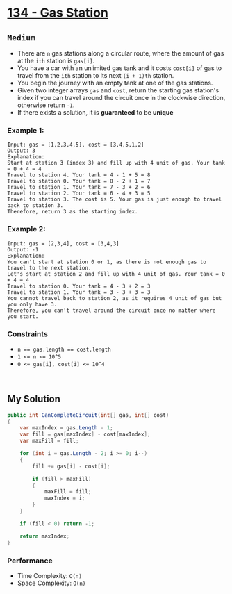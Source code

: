 [leet]: https://leetcode.com/problems/gas-station/

# [134 - Gas Station][leet]

## ```Medium```

- There are ```n``` gas stations along a circular route, where the amount of gas at the ```ith``` station is ```gas[i]```.
- You have a car with an unlimited gas tank and it costs ```cost[i]``` of gas to travel from the ```ith``` station to its next ```(i + 1)th``` station.
- You begin the journey with an empty tank at one of the gas stations. 
- Given two integer arrays ```gas``` and ```cost```, return the starting gas station's index if you can travel around the circuit once in the clockwise direction, otherwise return ```-1```. 
- If there exists a solution, it is **guaranteed** to be **unique**

### Example 1:

```
Input: gas = [1,2,3,4,5], cost = [3,4,5,1,2]
Output: 3
Explanation:
Start at station 3 (index 3) and fill up with 4 unit of gas. Your tank = 0 + 4 = 4
Travel to station 4. Your tank = 4 - 1 + 5 = 8
Travel to station 0. Your tank = 8 - 2 + 1 = 7
Travel to station 1. Your tank = 7 - 3 + 2 = 6
Travel to station 2. Your tank = 6 - 4 + 3 = 5
Travel to station 3. The cost is 5. Your gas is just enough to travel back to station 3.
Therefore, return 3 as the starting index.
```

### Example 2:

```
Input: gas = [2,3,4], cost = [3,4,3]
Output: -1
Explanation:
You can't start at station 0 or 1, as there is not enough gas to travel to the next station.
Let's start at station 2 and fill up with 4 unit of gas. Your tank = 0 + 4 = 4
Travel to station 0. Your tank = 4 - 3 + 2 = 3
Travel to station 1. Your tank = 3 - 3 + 3 = 3
You cannot travel back to station 2, as it requires 4 unit of gas but you only have 3.
Therefore, you can't travel around the circuit once no matter where you start.
```

### Constraints
- ```n == gas.length == cost.length```
- ```1 <= n <= 10^5```
- ```0 <= gas[i], cost[i] <= 10^4```

<br>

## My Solution

```cs
public int CanCompleteCircuit(int[] gas, int[] cost) 
{
    var maxIndex = gas.Length - 1;
    var fill = gas[maxIndex] - cost[maxIndex];
    var maxFill = fill;

    for (int i = gas.Length - 2; i >= 0; i--)
    {
        fill += gas[i] - cost[i];

        if (fill > maxFill)
        {
            maxFill = fill;
            maxIndex = i;
        }
    }

    if (fill < 0) return -1;

    return maxIndex;
}
```

### Performance

- Time Complexity: ```O(n)```
- Space Complexity: ```O(n)```
